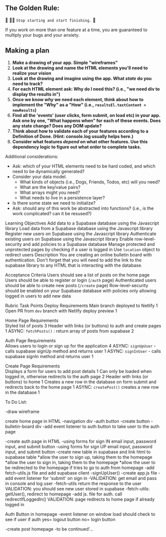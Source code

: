 ## The Golden Rule: 

🦸 🦸‍♂️ `Stop starting and start finishing.` 🏁

If you work on more than one feature at a time, you are guaranteed to multiply your bugs and your anxiety.

## Making a plan

1) **Make a drawing of your app. Simple "wireframes"** 
1) **Look at the drawing and name the HTML elements you'll need to realize your vision**
1) **Look at the drawing and imagine using the app. What _state_ do you need to track?** 
1) **For each HTML element ask: Why do I need this? (i.e., "we need div to display the results in")** 
1) **Once we know _why_ we need each element, think about how to implement the "Why" as a "How" (i.e., `resultsEl.textContent = newResults`)**
1) **Find all the 'events' (user clicks, form submit, on load etc) in your app. Ask one by one, "What happens when" for each of these events. Does any state change? Does any DOM update?**
1) **Think about how to validate each of your features according to a Definition of Done. (Hint: console.log usually helps here.)**
1) **Consider what features _depend_ on what other features. Use this dependency logic to figure out what order to complete tasks.**

Additional considerations:
- Ask: which of your HTML elements need to be hard coded, and which need to be dynamically generated?
- Consider your data model. 
  - What kinds of objects (i.e., Dogs, Friends, Todos, etc) will you need? 
  - What are the key/value pairs? 
  - What arrays might you need? 
  - What needs to live in a persistence layer?
- Is there some state we need to initialize?
- Ask: should any of this work be abstracted into functions? (i.e., is the work complicated? can it be resused?)

Learning Objectives
Add data to a Supabase database using the Javascript library
Load data from a Supabase database using the Javascript library
Register new users on Supabase using the Javascript library
Authenticate existing users on Supabase using the Javascript library
Enable row-level-security and add policies to a Supabase database
Manage protected and unprotected pages by checking if a user is logged in
Use `location` object to redirect users
Description
You are creating an online bulletin board with authentication. Don't forget that you will need to add the link to the supabase library to any HTML that is interacting with the database.

Acceptance Criteria
Users should see a list of posts on the home page
Users should be able to register or login (`/auth` page)
Authenticated users should be able to create new posts (`/create` page)
Row-level-security should be enabled on your Supabase database with policies only allowing logged in users to add new data

Rubric
Task	Points
Deploy Requirements	
Main branch deployed to Netlify	1
Open PR from `dev` branch with Netlify deploy preview	1

Home Page Requirements	
Styled list of posts	3
Header with links (or buttons) to auth and create pages	1
ASYNC: `fetchPosts()` : return array of posts from supabase	2

Auth Page Requirements	
Allows users to login or sign up for the application	4
ASYNC: `signUpUser` - calls supabase signUp method and returns user	1
ASYNC: `signInUser` - calls supabase signIn method and returns user	1

Create Page Requirements	
Displays a form for users to add post details	1
Can only be loaded when logged in, otherwise redirects to the auth page	2
Header with links (or buttons) to home	1
Creates a new row in the database on form submit and redirects back to the home page	1
ASYNC: `createPost()` creates a new row in the database	1




To Do List: 

-draw wireframe

create home page in HTML
-navigation div
    -auth button
    -create button
-bulletin-board div 
-add event listener to auth button to take user to the auth page

-create auth page in HTML 
  -using forms for sign IN email input, password input, and submit button
  -using forms for sign UP email input, password input, and submit button
-create new table in supabase and link html to supabase table 
*allow the user to sign up, taking them to the homepage
*allow the user to sign in, taking them to the homepage
*allow the user to be redirected to the homepage if tries to go to auth from homepage
-add fetch-utils.js file and add supabase client 
  -signUpUser()
-create app.js file 
  -add event listener for 'submit' on sign in 
  -VALIDATION: get email and pass in console and log user
-fetch-utils return the response to the user 
VALIDATION: you should see new user stored in supabase 
-fetch-utils: getUser(), redirect to homepage
-add js. file for auth. call redirectIfLoggedIn() 
VALIDATION: page redirects to home page if already logged in


Auth Button in homepage
-event listener on window load should check to see if user if auth
yes= logout button 
no= login button

-create post homepage
-to be continued'...
